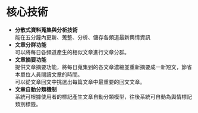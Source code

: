  # 核心技術

 * **分散式資料蒐集與分析技術**  
   能在五分鐘內更新、蒐整、分析、儲存各頻道最新輿情資訊
 * **文章分群功能**  
   可以將每日各頻道產生的相似文章進行文章分群。
 * **文章摘要功能**  
   提供文章摘要功能，將每日蒐集到的各文章濃縮並重新摘要成一新短文，節省本單位人員閱讀文章的時間。  
   可以從文章回文中挑選出每篇文章中最重要的回文文章。
 * **文章自動分類機制**  
   系統可根據使用者的標記產生文章自動分類模型，往後系統可自動為輿情標記類別標籤。

